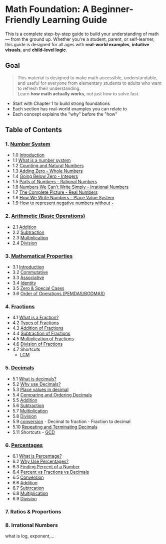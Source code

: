# Math Foundation: A Beginner-Friendly Learning Guide

This is a complete step-by-step guide to build your understanding of math — from the ground up. Whether you're a student, parent, or self-learner, this guide is designed for all ages with **real-world examples**, **intuitive visuals**, and **child-level logic**.


## Goal
> This material is designed to make math accessible, understandable, and useful for everyone from elementary students to adults who want to refresh their understanding.  
> Learn **how math actually works**, not just how to solve fast.

* Start with Chapter 1 to build strong foundations
* Each section has real-world examples you can relate to
* Each concept explains the "why" before the "how"


## Table of Contents

### 1. [Number System](./Number_system/README.md#chapter-1-understanding-numbers-)
- 1.0 [Introduction](./Number_system/README.md#introduction)
- 1.1 [What is a number system](./Number_system/README.md#what-is-number-system)
- 1.2 [Counting and Natural Numbers](./Number_system/README.md#counting-and-natural-numbers)
- 1.3 [Adding Zero - Whole Numbers](./Number_system/README.md#adding-zero---whole-numbers)
- 1.4 [Going Below Zero - Integers](./Number_system/README.md#going-below-zero---integers)
- 1.5 [Parts of Numbers - Rational Numbers](./Number_system/README.md#parts-of-numbers---rational-numbers) 
- 1.6 [Numbers We Can't Write Simply - Irrational Numbers](./Number_system/README.md#numbers-we-cant-write-simply---irrational-numbers)
- 1.7 [The Complete Picture - Real Numbers](./Number_system/README.md#the-complete-picture---real-numbers)
- 1.8 [How We Write Numbers - Place Value System](./Number_system/README.md#how-we-write-numbers---place-value-system)
- 1.9 [How to represent negative numbers without `-`](./Number_system/BASE-2.md)


### 2. [Arithmetic (Basic Operations)](./Airthmetic/README.md#chapter-2-arithmetic)
- 2.1 [Addition](./Airthmetic/README.md#addition)
- 2.2 [Subtraction](./Airthmetic/README.md#subtraction)
- 2.3 [Multiplication](./Airthmetic/README.md#multiplication)
- 2.4 [Division](./Airthmetic/README.md#division)

### 3.[ Mathematical Properties](./properties/README.md#chapter-3-mathematical-properties)
- 3.1 [Introduction](./properties/README.md#introduction)
- 3.2 [Commutative](./properties/README.md#commutative-property)
- 3.3 [Associative ](./properties/README.md#associative-property)
- 3.4 [Identity](./properties/README.md#identity-property)
- 3.5 [Zero & Special Cases](./properties/README.md#zero--special-cases)
- 3.6 [Order of Operations (PEMDAS/BODMAS)](./properties/README.md#order-of-operations-pemdasbodmas)


### 4. [Fractions](./Fractions/README.md#chapter-4-fractions)
- 4.1 [What is a Fraction?](./Fractions/README.md#what-is-a-fraction)
- 4.2 [Types of Fractions](./Fractions/README.md#types-of-fractions)
- 4.3 [Addition of Fractions](./Fractions/README.md#addition)
- 4.4 [Subtraction of Fractions](./Fractions/README.md#subtraction)
- 4.5 [Multiplication of Fractions](./Fractions/README.md#multiplication)
- 4.6 [Division of Fractions](./Fractions/README.md#division)
- 4.7 Shortcuts
  - [LCM](./Fractions/README.md#lcm-least-common-multiple)


### 5. [Decimals](./Decimals/README.md#chapter-5-decimals)
- 5.1 [What is decimals?](./Decimals/README.md#what-is-decimal)
- 5.2 [Why use Decimals?](./Decimals/README.md#why-use-decimals)
- 5.3 [Place values in decimal](./Decimals/README.md#structure-of-a-decimal)
- 5.4 [Comparing and Ordering Decimals](./Decimals/README.md#comparing-and-ordering-decimals)
- 5.5 [Addition](./Decimals/README.md#addition)
- 5.6 [Subtraction](./Decimals/README.md#subtraction)
- 5.7 [Multiplication](./Decimals/README.md#multiplication)
- 5.8 [Division](./Decimals/README.md#division)
- 5.9 [conversion](./Decimals/README.md#conversion)
      - Decimal to fraction
      - Fraction to decimal
- 5.10 [Repeating and Terminating Decimals](./Decimals/README.md#terminating-decimals)
- 5.11 Shortcuts
      - [GCD](./Decimals/README.md#gcd-greatest-common-divisior)


### 6. [Percentages](./Percentage/Readme.md#chapter-6-percentage)
- 6.1 [What is Percentage?](./Percentage/Readme.md#what-is-percentage)
- 6.2 [Why Use Percentages?](./Percentage/Readme.md#why-use-percentages)
- 6.3 [Finding Percent of a Number](./Percentage/Readme.md#how-to-calculate-percentage)
- 6.4 [Percent vs Fractions vs Decimals](./Percentage/Readme.md#percent-vs-fractions-vs-decimals)
- 6.5 [Conversion](./Percentage/Readme.md#converting)
- 6.6 [Addition](./Percentage/Readme.md#addition)
- 6.7 [Subtrcation](./Percentage/Readme.md#subtraction)
- 6.8 [Multiplication ](./Percentage/Readme.md#multiplication)
- 6.9 [Division](./Percentage/Readme.md#division)

### 7. Ratios & Proportions

### 8. Irrational Numbers
what is log, exponent,...
